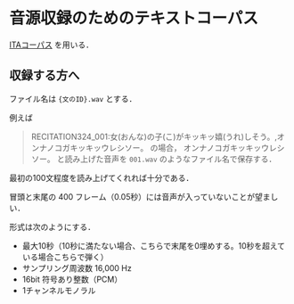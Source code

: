# 音源収録のためのテキストコーパス

[ITAコーパス](https://github.com/mmorise/ita-corpus/blob/main/recitation_transcript_ruby_utf8.txt)
を用いる．

## 収録する方へ

ファイル名は `{文のID}.wav` とする．

例えば
> RECITATION324_001:女(おんな)の子(こ)がキッキッ嬉(うれ)しそう。,オンナノコガキッキッウレシソー。
の場合，
> オンナノコガキッキッウレシソー。
と読み上げた音声を `001.wav` のようなファイル名で保存する．

最初の100文程度を読み上げてくれれば十分である．

冒頭と末尾の 400 フレーム（0.05秒）には音声が入っていないことが望ましい．

形式は次のようにする．

* 最大10秒（10秒に満たない場合、こちらで末尾を0埋めする。10秒を超えている場合こちらで弾く）
* サンプリング周波数 16,000 Hz
* 16bit 符号あり整数（PCM）
* 1チャンネルモノラル
